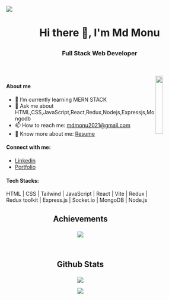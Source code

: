 ![](https://komarev.com/ghpvc/?username=mmonu01&color=orange)
<br/>
# <p align="center"> Hi there 👋, I'm Md Monu</p>
### <p align="center"> Full Stack Web Developer </p>


<br/>
<br/>


<img width="20%" align="right" src="https://user-images.githubusercontent.com/112859151/219491650-a243bdce-156c-4360-823b-207f7efb6af2.png"/>






 #### About me

- 🌱 I’m currently learning MERN STACK
- 💬 Ask me about HTML,CSS,JavaScript,React,Redux,Nodejs,Expressjs,Mongodb
- 📫 How to reach me: mdmonu2021@gmail.com
- :page_facing_up: Know more about me: <a href="https://drive.google.com/file/d/11wLwI3P-ywaIvOsCGf0TOaRKZeStk-gU/view?usp=share_link">Resume</a>


#### Connect with me:
- <a href="https://www.linkedin.com/in/mmonu01/">Linkedin</a>
- <a href="https://mmonu01.github.io/">Portfolio</a>


#### Tech Stacks:

HTML | CSS | Tailwind | JavaScript | React | Vite | Redux | Redux toolkit | Express.js | Socket.io | MongoDB | Node.js

## <p align="center">Achievements</p>

<p align="center">
<img align="center" src="https://github-profile-trophy.vercel.app/?username=mmonu01"/>
</p>

<br/>

## <p align="center">Github Stats</p>

<p align="center">
  <img src="https://github-readme-stats.vercel.app/api?username=mmonu01&show_icons=true&theme=transparent"/>
 </p>
 <p align="center">
 <img src="https://github-readme-streak-stats.herokuapp.com/?user=mmonu01&background=transparent&theme=tokyonight"/>
 </p>





<!--
**MMonu01/MMonu01** is a ✨ _special_ ✨ repository because its `README.md` (this file) appears on your GitHub profile.



Here are some ideas to get you started:
- 🔭 I’m currently working on ...

- 👯 I’m looking to collaborate on ...
- 🤔 I’m looking for help with ...

- 😄 Pronouns: ...
- ⚡ Fun fact: ...
-->
